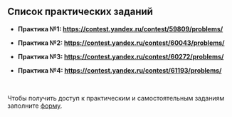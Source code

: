## Список практических заданий

- **Практика №1: https://contest.yandex.ru/contest/59809/problems/**

- **Практика №2: https://contest.yandex.ru/contest/60043/problems/**

- **Практика №3: https://contest.yandex.ru/contest/60272/problems/**

- **Практика №4: https://contest.yandex.ru/contest/61193/problems/**

<br>

Чтобы получить доступ к практическим и самостоятельным заданиям заполните [форму](https://docs.google.com/forms/d/e/1FAIpQLScDilZL5vCsdFUPQC8H8AukhPGs2uMIK4SvOseJyEgn8lnZ2A/viewform?usp=sf_link).
